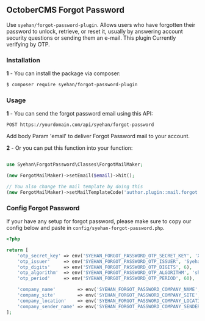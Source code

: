 ## OctoberCMS Forgot Password 

Use `syehan/forgot-password-plugin`. Allows users who have forgotten their password to unlock, retrieve, or reset it, usually by answering account security questions or sending them an e-mail. This plugin Currently verifying by OTP.


### Installation

**1** - You can install the package via composer:

```bash
$ composer require syehan/forgot-password-plugin
```

### Usage

**1** - You can send the forgot password email using this API:

```
POST https://yourdomain.com/api/syehan/forgot-password
```

Add body Param 'email' to deliver Forgot Password mail to your account.

**2** - Or you can put this function into your function: 

```php

use Syehan\ForgotPassword\Classes\ForgotMailMaker;

(new ForgotMailMaker)->setEmail($email)->hit();

// You also change the mail template by doing this
(new ForgotMailMaker)->setMailTemplateCode('author.plugin::mail.forgot')->setEmail($email)->hit();
```

### Config Forgot Password


If your have any setup for forgot password, please make sure to copy our config below and paste in `config/syehan-forgot-password.php`.

```php
<?php 

return [
    'otp_secret_key' => env('SYEHAN_FORGOT_PASSWORD_OTP_SECRET_KEY', 'XFT35ETTPHPIBIAMIUEZ7SRE5K4YZLSQP3LU4DZFWW7NDUSRSGAR3JK2ETCXY4BYQIQQQRLX4GI2ZSUT4YQDWEEPMAMI75IHN6NBKBQYCCKPQZGBTJQJYBIBU4LGEBGMVRUW6XZFVSOUUVRL66NFIZ55CH7GIGWUJ5DMR2JRYCTMXUN2ZMVFCBWEJNOOJIMGLIAGZXIJOVGIY'),
    'otp_issuer'     => env('SYEHAN_FORGOT_PASSWORD_OTP_ISSUER', 'SyehanProductIssuer'),
    'otp_digits'     => env('SYEHAN_FORGOT_PASSWORD_OTP_DIGITS', 6),
    'otp_algorithm'  => env('SYEHAN_FORGOT_PASSWORD_OTP_ALGORITHM', 'sha1'),
    'otp_period'     => env('SYEHAN_FORGOT_PASSWORD_OTP_PERIOD', 60),

    'company_name'        => env('SYEHAN_FORGOT_PASSWORD_COMPANY_NAME', 'Syehan Company'), 
    'company_site'        => env('SYEHAN_FORGOT_PASSWORD_COMPANY_SITE', 'syehan.com'), 
    'company_location'    => env('SYEHAN_FORGOT_PASSWORD_COMPANY_LOCATION', 'Jakarta, Indonesia'), 
    'company_sender_name' => env('SYEHAN_FORGOT_PASSWORD_COMPANY_SENDER_NAME', 'Syehan CS'), 
];
```
